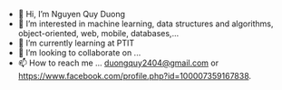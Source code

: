 - 👋 Hi, I’m Nguyen Quy Duong
- 👀 I’m interested in machine learning, data structures and algorithms, object-oriented, web, mobile, databases,...
- 🌱 I’m currently learning at PTIT
- 💞️ I’m looking to collaborate on ...
- 📫 How to reach me ... duongquy2404@gmail.com or https://www.facebook.com/profile.php?id=100007359167838.

<!---
duongquy2404/duongquy2404 is a ✨ special ✨ repository because its `README.md` (this file) appears on your GitHub profile.
You can click the Preview link to take a look at your changes.
--->
